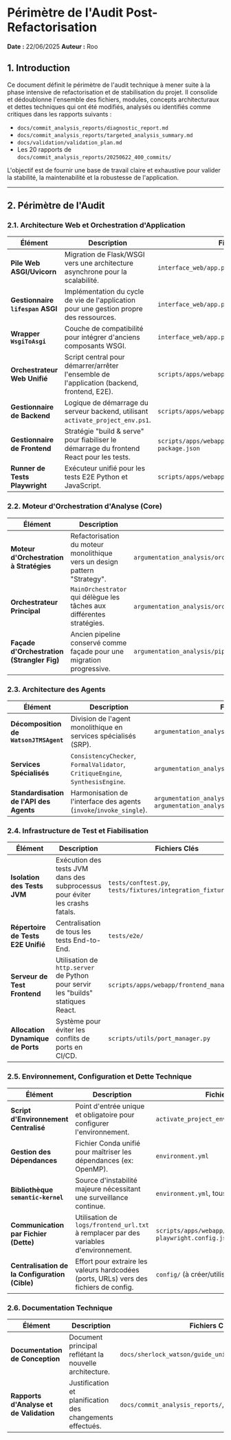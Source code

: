 # Périmètre de l'Audit Post-Refactorisation

**Date :** 22/06/2025
**Auteur :** Roo

## 1. Introduction

Ce document définit le périmètre de l'audit technique à mener suite à la phase intensive de refactorisation et de stabilisation du projet. Il consolide et dédoublonne l'ensemble des fichiers, modules, concepts architecturaux et dettes techniques qui ont été modifiés, analysés ou identifiés comme critiques dans les rapports suivants :
- `docs/commit_analysis_reports/diagnostic_report.md`
- `docs/commit_analysis_reports/targeted_analysis_summary.md`
- `docs/validation/validation_plan.md`
- Les 20 rapports de `docs/commit_analysis_reports/20250622_400_commits/`

L'objectif est de fournir une base de travail claire et exhaustive pour valider la stabilité, la maintenabilité et la robustesse de l'application.

---

## 2. Périmètre de l'Audit

### 2.1. Architecture Web et Orchestration d'Application

| Élément | Description | Fichiers Clés |
| --- | --- | --- |
| **Pile Web ASGI/Uvicorn** | Migration de Flask/WSGI vers une architecture asynchrone pour la scalabilité. | `interface_web/app.py`, `interface_web/asgi.py` |
| **Gestionnaire `lifespan` ASGI** | Implémentation du cycle de vie de l'application pour une gestion propre des ressources. | `interface_web/app.py` |
| **Wrapper `WsgiToAsgi`** | Couche de compatibilité pour intégrer d'anciens composants WSGI. | `interface_web/app.py` |
| **Orchestrateur Web Unifié** | Script central pour démarrer/arrêter l'ensemble de l'application (backend, frontend, E2E). | `scripts/apps/webapp/unified_web_orchestrator.py` |
| **Gestionnaire de Backend** | Logique de démarrage du serveur backend, utilisant `activate_project_env.ps1`. | `scripts/apps/webapp/backend_manager.py` |
| **Gestionnaire de Frontend** | Stratégie "build & serve" pour fiabiliser le démarrage du frontend React pour les tests. | `scripts/apps/webapp/frontend_manager.py`, `package.json` |
| **Runner de Tests Playwright** | Exécuteur unifié pour les tests E2E Python et JavaScript. | `scripts/apps/webapp/playwright_runner.py` |

### 2.2. Moteur d'Orchestration d'Analyse (Core)

| Élément | Description | Fichiers Clés |
| --- | --- | --- |
| **Moteur d'Orchestration à Stratégies** | Refactorisation du moteur monolithique vers un design pattern "Strategy". | `argumentation_analysis/orchestration/engine/` |
| **Orchestrateur Principal** | `MainOrchestrator` qui délègue les tâches aux différentes stratégies. | `argumentation_analysis/orchestration/engine/main_orchestrator.py` |
| **Façade d'Orchestration (Strangler Fig)** | Ancien pipeline conservé comme façade pour une migration progressive. | `argumentation_analysis/pipelines/unified_orchestration_pipeline.py` |

### 2.3. Architecture des Agents

| Élément | Description | Fichiers Clés |
| --- | --- | --- |
| **Décomposition de `WatsonJTMSAgent`** | Division de l'agent monolithique en services spécialisés (SRP). | `argumentation_analysis/agents/watson_jtms/` |
| **Services Spécialisés** | `ConsistencyChecker`, `FormalValidator`, `CritiqueEngine`, `SynthesisEngine`. | `argumentation_analysis/agents/watson_jtms/service/` |
| **Standardisation de l'API des Agents** | Harmonisation de l'interface des agents (`invoke`/`invoke_single`). | `argumentation_analysis/agents/core/`, `argumentation_analysis/agents/` |

### 2.4. Infrastructure de Test et Fiabilisation

| Élément | Description | Fichiers Clés |
| --- | --- | --- |
| **Isolation des Tests JVM** | Exécution des tests JVM dans des subprocessus pour éviter les crashs fatals. | `tests/conftest.py`, `tests/fixtures/integration_fixtures.py` |
| **Répertoire de Tests E2E Unifié** | Centralisation de tous les tests End-to-End. | `tests/e2e/` |
| **Serveur de Test Frontend** | Utilisation de `http.server` de Python pour servir les "builds" statiques React. | `scripts/apps/webapp/frontend_manager.py` |
| **Allocation Dynamique de Ports** | Système pour éviter les conflits de ports en CI/CD. | `scripts/utils/port_manager.py` |

### 2.5. Environnement, Configuration et Dette Technique

| Élément | Description | Fichiers Clés |
| --- | --- | --- |
| **Script d'Environnement Centralisé** | Point d'entrée unique et obligatoire pour configurer l'environnement. | `activate_project_env.ps1` |
| **Gestion des Dépendances** | Fichier Conda unifié pour maîtriser les dépendances (ex: OpenMP). | `environment.yml` |
| **Bibliothèque `semantic-kernel`** | Source d'instabilité majeure nécessitant une surveillance continue. | `environment.yml`, tous les agents |
| **Communication par Fichier (Dette)** | Utilisation de `logs/frontend_url.txt` à remplacer par des variables d'environnement. | `scripts/apps/webapp/playwright_runner.py`, `playwright.config.js` |
| **Centralisation de la Configuration (Cible)** | Effort pour extraire les valeurs hardcodées (ports, URLs) vers des fichiers de config. | `config/` (à créer/utiliser) |

### 2.6. Documentation Technique

| Élément | Description | Fichiers Clés |
| --- | --- | --- |
| **Documentation de Conception** | Document principal reflétant la nouvelle architecture. | `docs/sherlock_watson/guide_unifie_sherlock_watson.md` |
| **Rapports d'Analyse et de Validation** | Justification et planification des changements effectués. | `docs/commit_analysis_reports/`, `docs/validation/` |